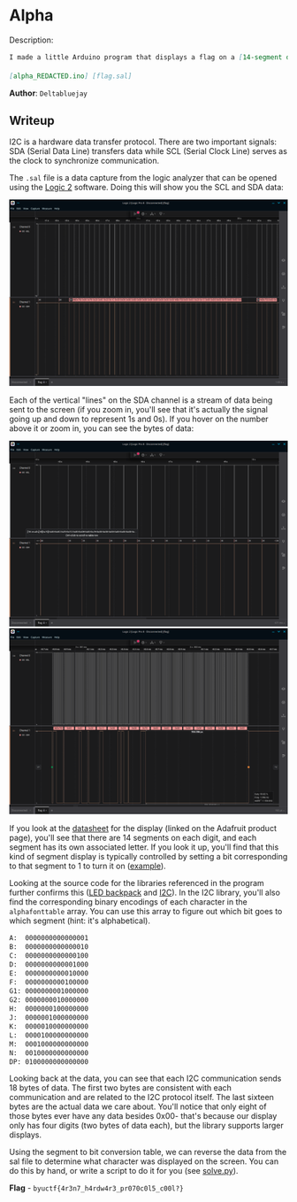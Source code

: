 # Alpha
Description:
```markdown
I made a little Arduino program that displays a flag on a [14-segment display](https://www.adafruit.com/product/2157)! I captured the I2C data sent to the screen using my Saleae logic analyzer... can you decipher it and extract the flag?

[alpha_REDACTED.ino] [flag.sal]
```

**Author**: `Deltabluejay`

## Writeup
I2C is a hardware data transfer protocol. There are two important signals: SDA (Serial Data Line) transfers data while SCL (Serial Clock Line) serves as the clock to synchronize communication.

The `.sal` file is a data capture from the logic analyzer that can be opened using the [Logic 2](https://www.saleae.com/pages/downloads) software. Doing this will show you the SCL and SDA data:

<img src="./writeup/sal.png" width="800px">

Each of the vertical "lines" on the SDA channel is a stream of data being sent to the screen (if you zoom in, you'll see that it's actually the signal going up and down to represent 1s and 0s). If you hover on the number above it or zoom in, you can see the bytes of data:

<img src="./writeup/bytes1.png" width="800px">
<img src="./writeup/bytes2.png" width="800px">

If you look at the [datasheet](https://cdn-shop.adafruit.com/datasheets/2153datasheet.pdf) for the display (linked on the Adafruit product page), you'll see that there are 14 segments on each digit, and each segment has its own associated letter. If you look it up, you'll find that this kind of segment display is typically controlled by setting a bit corresponding to that segment to 1 to turn it on ([example](https://www.jameco.com/Jameco/workshop/TechTip/working-with-seven-segment-displays.html)).

Looking at the source code for the libraries referenced in the program further confirms this ([LED backpack](https://github.com/adafruit/Adafruit_LED_Backpack/blob/master/Adafruit_LEDBackpack.cpp#L337) and [I2C](https://github.com/adafruit/Adafruit_BusIO/blob/master/Adafruit_I2CDevice.cpp#L102)). In the I2C library, you'll also find the corresponding binary encodings of each character in the `alphafonttable` array. You can use this array to figure out which bit goes to which segment (hint: it's alphabetical).

```
A:  0000000000000001
B:  0000000000000010
C:  0000000000000100
D:  0000000000001000
E:  0000000000010000
F:  0000000000100000
G1: 0000000001000000
G2: 0000000010000000
H:  0000000100000000
J:  0000001000000000
K:  0000010000000000
L:  0000100000000000
M:  0001000000000000
N:  0010000000000000
DP: 0100000000000000
```

Looking back at the data, you can see that each I2C communication sends 18 bytes of data. The first two bytes are consistent with each communication and are related to the I2C protocol itself. The last sixteen bytes are the actual data we care about. You'll notice that only eight of those bytes ever have any data besides 0x00- that's because our display only has four digits (two bytes of data each), but the library supports larger displays.

Using the segment to bit conversion table, we can reverse the data from the sal file to determine what character was displayed on the screen. You can do this by hand, or write a script to do it for you (see [solve.py](./writeup/solve.py)).

**Flag** - `byuctf{4r3n7_h4rdw4r3_pr070c0l5_c00l?}`